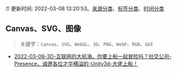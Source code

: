 :alarm_clock: 更新时间: 2022-03-08 13:20:53。[来源分类](../README.md)、[标签分类](../TAGS.md)、[时间分类](../TIMELINE.md)

## Canvas、SVG、图像


> 关键字：`Canvas`、`SVG`、`WebGL`、`3D`、`PNG`、`WebP`、`RGB`、`GUI`



- [2022-03-08-3D-互联网的大航海，你要上船一起冒险吗？社交公司-Presence，诚邀各位才华横溢的-Unity3d-大佬上船！](https://www.v2ex.com/t/838948) 
